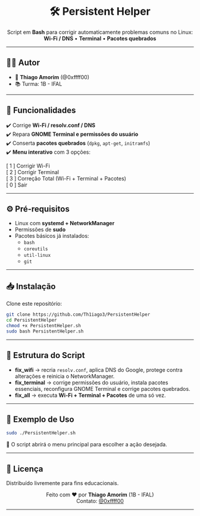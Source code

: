 
<h1 align="center">🛠️ Persistent Helper</h1>
<p align="center">
Script em <b>Bash</b> para corrigir automaticamente problemas comuns no Linux: <br>
<strong>Wi-Fi / DNS</strong> • <strong>Terminal</strong> • <strong>Pacotes quebrados</strong>
</p>

---

## 👨‍💻 Autor
- 👤 **Thiago Amorim** (@0xffff00)  
- 📚 Turma: 1B - IFAL  

---

## 🚀 Funcionalidades
✔️ Corrige **Wi-Fi / resolv.conf / DNS**  
✔️ Repara **GNOME Terminal e permissões do usuário**  
✔️ Conserta **pacotes quebrados** (`dpkg`, `apt-get`, `initramfs`)  
✔️ **Menu interativo** com 3 opções:  

[ 1 ] Corrigir Wi-Fi\
[ 2 ] Corrigir Terminal\
[ 3 ] Correção Total (Wi-Fi + Terminal + Pacotes)\
[ 0 ] Sair

---

## ⚙️ Pré-requisitos
- Linux com **systemd + NetworkManager**  
- Permissões de **sudo**  
- Pacotes básicos já instalados:  
  - `bash`  
  - `coreutils`  
  - `util-linux`  
  - `git`  

---

## 📥 Instalação
Clone este repositório:
```bash
git clone https://github.com/Th1iago3/PersistentHelper
cd PersistentHelper
chmod +x PersistentHelper.sh
sudo bash PersistentHelper.sh
````

---

## 🧩 Estrutura do Script

* **fix\_wifi** → recria `resolv.conf`, aplica DNS do Google, protege contra alterações e reinicia o NetworkManager.
* **fix\_terminal** → corrige permissões do usuário, instala pacotes essenciais, reconfigura GNOME Terminal e corrige pacotes quebrados.
* **fix\_all** → executa **Wi-Fi + Terminal + Pacotes** de uma só vez.

---

## 🎯 Exemplo de Uso

```bash
sudo ./PersistentHelper.sh
```

🔹 O script abrirá o menu principal para escolher a ação desejada.

---

## 📌 Licença

Distribuído livremente para fins educacionais.

<p align="center">
Feito com ❤️ por <b>Thiago Amorim</b> (1B - IFAL) <br>
Contato: <a href="https://instagram.com/0xffff00">@0xffff00</a>
</p>

---
